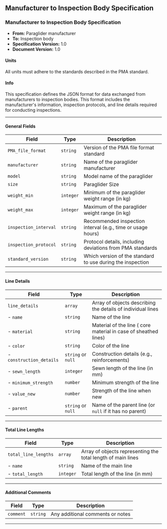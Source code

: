 ## Manufacturer to Inspection Body Specification

### Manufacturer to Inspection Body Specification

- **From:** Paraglider manufacturer  
- **To:** Inspection body  
- **Specification Version:** 1.0  
- **Document Version:** 1.0  

#### Units
All units must adhere to the standards described in the PMA standard.

#### Info
This specification defines the JSON format for data exchanged from manufacturers to inspection bodies. This format includes the manufacturer's information, inspection protocols, and line details required for conducting inspections.


---
#### General Fields

| Field                        | Type        | Description                                                                 |
|------------------------------|-------------|-----------------------------------------------------------------------------|
| `PMA_file_format`            | `string`    | Version of the PMA file format standard                                     |
| `manufacturer`               | `string`    | Name of the paraglider manufacturer                                                   |
| `model`                      | `string`    | Model name of the paraglider                                                |
| `size`                       | `string`    | Paraglider Size                                                            |
| `weight_min`                 | `integer`   | Minimum of the paraglider weight range (in kg)                                       |
| `weight_max`                 | `integer`   | Maximum of the paraglider weight range (in kg)                                   |
| `inspection_interval`        | `string`    | Recommended inspection interval (e.g., time or usage hours)                |
| `inspection_protocol`        | `string`    | Protocol details, including deviations from PMA standards                  |
| `standard_version`           | `string`    | Which version of the standard to use during the inspection   |

---

#### Line Details

| Field                        | Type        | Description                                                                 |
|------------------------------|-------------|-----------------------------------------------------------------------------|
| `line_details`               | `array`     | Array of objects describing the details of individual lines                |
| - `name`                     | `string`    | Name of the line                                                           |
| - `material`                 | `string`    | Material of the line ( core material in case of sheathed lines)                                                      |
| - `color`                    | `string`    | Color of the line                                                          |
| - `construction_details`     | `string` or `null` | Construction details (e.g., reinforcements)                          |
| - `sewn_length`              | `integer`   | Sewn length of the line (in mm)                                            |
| - `minimum_strength`         | `number`    | Minimum strength of the line                                               |
| - `value_new       `         | `number`    | Strength of the line when new                                              |
| - `parent`                   | `string` or `null` | Name of the parent line (or `null` if it has no parent)              |

---

#### Total Line Lengths

| Field                        | Type        | Description                                                                 |
|------------------------------|-------------|-----------------------------------------------------------------------------|
| `total_line_lengths`         | `array`     | Array of objects representing the total length of main lines               |
| - `name`                     | `string`    | Name of the main line                                                      |
| - `total_length`             | `integer`   | Total length of the line (in mm)                                           |

---

#### Additional Comments

| Field                        | Type        | Description                                                                 |
|------------------------------|-------------|-----------------------------------------------------------------------------|
| `comment`                    | `string`    | Any additional comments or notes                                           |

---
